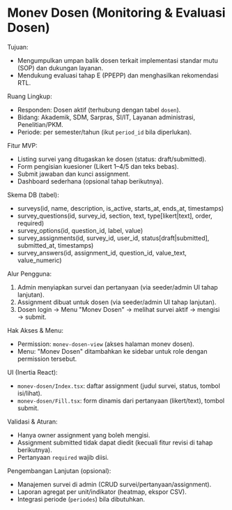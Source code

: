 # Monev Dosen (Monitoring & Evaluasi Dosen)

Tujuan:
- Mengumpulkan umpan balik dosen terkait implementasi standar mutu (SOP) dan dukungan layanan.
- Mendukung evaluasi tahap E (PPEPP) dan menghasilkan rekomendasi RTL.

Ruang Lingkup:
- Responden: Dosen aktif (terhubung dengan tabel `dosen`).
- Bidang: Akademik, SDM, Sarpras, SI/IT, Layanan administrasi, Penelitian/PKM.
- Periode: per semester/tahun (ikut `period_id` bila diperlukan).

Fitur MVP:
- Listing survei yang ditugaskan ke dosen (status: draft/submitted).
- Form pengisian kuesioner (Likert 1–4/5 dan teks bebas).
- Submit jawaban dan kunci assignment.
- Dashboard sederhana (opsional tahap berikutnya).

Skema DB (tabel):
- surveys(id, name, description, is_active, starts_at, ends_at, timestamps)
- survey_questions(id, survey_id, section, text, type[likert|text], order, required)
- survey_options(id, question_id, label, value)
- survey_assignments(id, survey_id, user_id, status[draft|submitted], submitted_at, timestamps)
- survey_answers(id, assignment_id, question_id, value_text, value_numeric)

Alur Pengguna:
1) Admin menyiapkan survei dan pertanyaan (via seeder/admin UI tahap lanjutan).
2) Assignment dibuat untuk dosen (via seeder/admin UI tahap lanjutan).
3) Dosen login → Menu "Monev Dosen" → melihat survei aktif → mengisi → submit.

Hak Akses & Menu:
- Permission: `monev-dosen-view` (akses halaman monev dosen).
- Menu: "Monev Dosen" ditambahkan ke sidebar untuk role dengan permission tersebut.

UI (Inertia React):
- `monev-dosen/Index.tsx`: daftar assignment (judul survei, status, tombol isi/lihat).
- `monev-dosen/Fill.tsx`: form dinamis dari pertanyaan (likert/text), tombol submit.

Validasi & Aturan:
- Hanya owner assignment yang boleh mengisi.
- Assignment submitted tidak dapat diedit (kecuali fitur revisi di tahap berikutnya).
- Pertanyaan `required` wajib diisi.

Pengembangan Lanjutan (opsional):
- Manajemen survei di admin (CRUD survei/pertanyaan/assignment).
- Laporan agregat per unit/indikator (heatmap, ekspor CSV).
- Integrasi periode (`periodes`) bila dibutuhkan.
